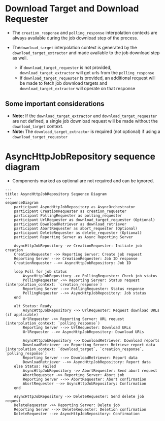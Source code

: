 # Download Target and Download Requester

- The `creation_response` and `polling_response` interpolation contexts are always available during the job download step of the process.

- The`download_target` interpolation context is generated by the `download_target_extractor` and made available to the job download step as well.
  - if `download_target_requester` is not provided, `download_target_extractor` will get urls from the `polling_response`
  - if `download_target_requester` is provided, an additional request will be made to fetch job download targets and `download_target_extractor` will operate on that response

## Some important considerations

- **Note:** If the `download_target_extractor` and `download_target_requester` are not defined, a single job download request will be made without the `download_target` context.
- **Note:** The `download_target_extractor` is required (not optional) if using a `download_target_requester`

# AsyncHttpJobRepository sequence diagram

- Components marked as optional are not required and can be ignored.

```mermaid
---
title: AsyncHttpJobRepository Sequence Diagram
---
sequenceDiagram
    participant AsyncHttpJobRepository as AsyncOrchestrator
    participant CreationRequester as creation_requester
    participant PollingRequester as polling_requester
    participant UrlRequester as download_target_requester (Optional)
    participant DownloadRetriever as download_retriever
    participant AbortRequester as abort_requester (Optional)
    participant DeleteRequester as delete_requester (Optional)
    participant Reporting Server as Async Reporting Server

    AsyncHttpJobRepository ->> CreationRequester: Initiate job creation
    CreationRequester ->> Reporting Server: Create job request
    Reporting Server -->> CreationRequester: Job ID response
    CreationRequester -->> AsyncHttpJobRepository: Job ID

    loop Poll for job status
        AsyncHttpJobRepository ->> PollingRequester: Check job status
        PollingRequester ->> Reporting Server: Status request (interpolation_context: `creation_response`)
        Reporting Server -->> PollingRequester: Status response
        PollingRequester -->> AsyncHttpJobRepository: Job status
    end

    alt Status: Ready
        AsyncHttpJobRepository ->> UrlRequester: Request download URLs (if applicable)
        UrlRequester ->> Reporting Server: URL request (interpolation_context: `polling_response`)
        Reporting Server -->> UrlRequester: Download URLs
        UrlRequester -->> AsyncHttpJobRepository: Download URLs

        AsyncHttpJobRepository ->> DownloadRetriever: Download reports
        DownloadRetriever ->> Reporting Server: Retrieve report data (interpolation_context: `download_target`, `creation_response`, `polling_response`)
        Reporting Server -->> DownloadRetriever: Report data
        DownloadRetriever -->> AsyncHttpJobRepository: Report data
    else Status: Failed
        AsyncHttpJobRepository ->> AbortRequester: Send abort request
        AbortRequester ->> Reporting Server: Abort job
        Reporting Server -->> AbortRequester: Abort confirmation
        AbortRequester -->> AsyncHttpJobRepository: Confirmation
    end

    AsyncHttpJobRepository ->> DeleteRequester: Send delete job request
    DeleteRequester ->> Reporting Server: Delete job
    Reporting Server -->> DeleteRequester: Deletion confirmation
    DeleteRequester -->> AsyncHttpJobRepository: Confirmation


```

